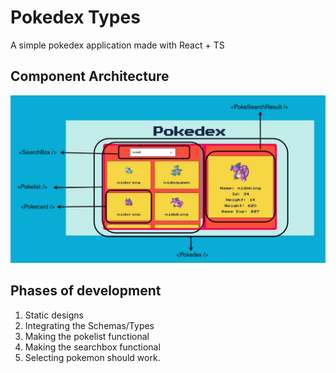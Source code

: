 # Pokedex Types

A simple pokedex application made with React + TS

## Component Architecture

![poke](./arch.png)

## Phases of development

1. Static designs
2. Integrating the Schemas/Types
3. Making the pokelist functional
4. Making the searchbox functional 
5. Selecting pokemon should work.